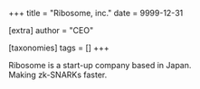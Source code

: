 +++
title = "Ribosome, inc."
date = 9999-12-31

[extra]
author = "CEO"

[taxonomies]
tags = []
+++

Ribosome is a start-up company based in Japan.   
Making zk-SNARKs faster.
<!-- more -->